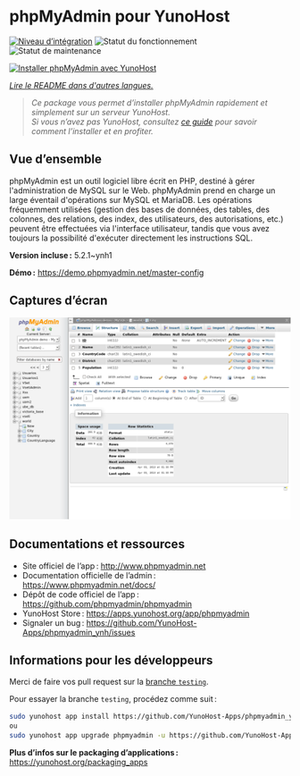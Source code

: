 <!--
Nota bene : ce README est automatiquement généré par <https://github.com/YunoHost/apps/tree/master/tools/readme_generator>
Il NE doit PAS être modifié à la main.
-->

# phpMyAdmin pour YunoHost

[![Niveau d’intégration](https://apps.yunohost.org/badge/integration/phpmyadmin)](https://ci-apps.yunohost.org/ci/apps/phpmyadmin/)
![Statut du fonctionnement](https://apps.yunohost.org/badge/state/phpmyadmin)
![Statut de maintenance](https://apps.yunohost.org/badge/maintained/phpmyadmin)

[![Installer phpMyAdmin avec YunoHost](https://install-app.yunohost.org/install-with-yunohost.svg)](https://install-app.yunohost.org/?app=phpmyadmin)

*[Lire le README dans d'autres langues.](./ALL_README.md)*

> *Ce package vous permet d’installer phpMyAdmin rapidement et simplement sur un serveur YunoHost.*  
> *Si vous n’avez pas YunoHost, consultez [ce guide](https://yunohost.org/install) pour savoir comment l’installer et en profiter.*

## Vue d’ensemble

phpMyAdmin est un outil logiciel libre écrit en PHP, destiné à gérer l'administration de MySQL sur le Web. phpMyAdmin prend en charge un large éventail d'opérations sur MySQL et MariaDB. Les opérations fréquemment utilisées (gestion des bases de données, des tables, des colonnes, des relations, des index, des utilisateurs, des autorisations, etc.) peuvent être effectuées via l'interface utilisateur, tandis que vous avez toujours la possibilité d'exécuter directement les instructions SQL.

**Version incluse :** 5.2.1~ynh1

**Démo :** <https://demo.phpmyadmin.net/master-config>

## Captures d’écran

![Capture d’écran de phpMyAdmin](./doc/screenshots/68747470733a2f2f7777772e7068706d7961646d696e2e6e65742f7374617469632f696d616765732f73637265656e73686f74732f7374727563747572652e706e67.png)

## Documentations et ressources

- Site officiel de l’app : <http://www.phpmyadmin.net>
- Documentation officielle de l’admin : <https://www.phpmyadmin.net/docs/>
- Dépôt de code officiel de l’app : <https://github.com/phpmyadmin/phpmyadmin>
- YunoHost Store : <https://apps.yunohost.org/app/phpmyadmin>
- Signaler un bug : <https://github.com/YunoHost-Apps/phpmyadmin_ynh/issues>

## Informations pour les développeurs

Merci de faire vos pull request sur la [branche `testing`](https://github.com/YunoHost-Apps/phpmyadmin_ynh/tree/testing).

Pour essayer la branche `testing`, procédez comme suit :

```bash
sudo yunohost app install https://github.com/YunoHost-Apps/phpmyadmin_ynh/tree/testing --debug
ou
sudo yunohost app upgrade phpmyadmin -u https://github.com/YunoHost-Apps/phpmyadmin_ynh/tree/testing --debug
```

**Plus d’infos sur le packaging d’applications :** <https://yunohost.org/packaging_apps>
